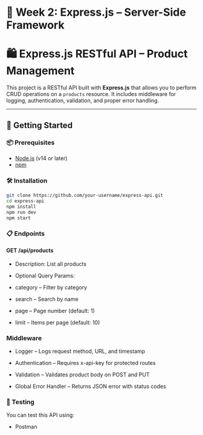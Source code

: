 # 🚂 Week 2: Express.js – Server-Side Framework

# 🛍️ Express.js RESTful API – Product Management

This project is a RESTful API built with **Express.js** that allows you to perform CRUD operations on a `products` resource. It includes middleware for logging, authentication, validation, and proper error handling.

---

## 🚀 Getting Started

### 📦 Prerequisites

- [Node.js](https://nodejs.org/) (v14 or later)
- [npm](https://www.npmjs.com/)

### 🛠️ Installation

```bash
git clone https://github.com/your-username/express-api.git
cd express-api
npm install
npm run dev
npm start

```

### 📋 Endpoints
#### GET /api/products
- Description: List all products

- Optional Query Params:

 - category – Filter by category

 - search – Search by name

 - page – Page number (default: 1)

 - limit – Items per page (default: 10)

### Middleware
- Logger – Logs request method, URL, and timestamp

- Authentication – Requires x-api-key for protected routes

- Validation – Validates product body on POST and PUT

- Global Error Handler – Returns JSON error with status codes

### 🧪 Testing
You can test this API using:
- Postman